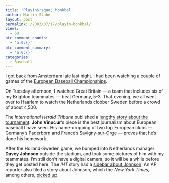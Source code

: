 ```yaml
---
title: 'Playin&rsquo; honkbal'
author: Martin Stabe
layout: post
permalink: /2003/07/17/playin-honkbal/
views:
  - 68
btc_comment_counts:
  - 'a:0:{}'
btc_comment_summary:
  - 'a:0:{}'
categories:
  - Baseball
---
```

I got back from Amsterdam late last night. I had been watching a couple of games of the [European Baseball Championships][1]. 

On Tuesday afternoon, I watched Great Britain &mdash; a team that includes six of my Brighton teammates &mdash; beat Germany, 5-3. That evening, we all went over to Haarlem to watch the Netherlands clobber Sweden before a crowd of about 4,500. 

The *International Herald Tribune* published a [lengthy story about the tournament][2]. **John Vinocur**&#8216;s piece is the best journalism about European baseball I have seen. His name-dropping of two top European clubs &mdash; Germany&rsquo;s [Paderborn][3] and France&rsquo;s [Savigny-sur-Orge][4] &mdash; proves that he&#8217;s done his homework. 

After the Holland-Sweden game, we bumped into Netherlands manager **Davey Johnson** outside the stadium, and took some pictures of him with my teammates. I&#8217;m still don&#8217;t have a digital camera, so it will be a while before they get posted here. The *IHT* story had a [sidebar about Johnson][5]. An AP reporter also filed a story about Johnson, which the *New York Times,* among others, [picked up][6].

 [1]: http://www.ecbaseball2003.com
 [2]: http://www.iht.com/articles/102947.htm
 [3]: http://www.untouchables.com/
 [4]: http://www.cosbaseball.org/
 [5]: http://www.iht.com/articles/103011.html
 [6]: http://www.nytimes.com/2003/07/16/sports/baseball/16davey.html